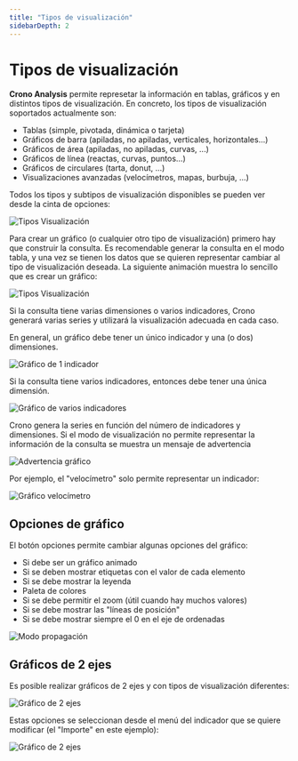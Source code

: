 ```yaml
---
title: "Tipos de visualización"
sidebarDepth: 2
---
```




# Tipos de visualización

**Crono Analysis** permite represetar la información en tablas, gráficos y en distintos tipos de visualización. En concreto, los tipos de visualización soportados actualmente son:


- Tablas (simple, pivotada, dinámica o tarjeta)
- Gráficos de barra (apiladas, no apiladas, verticales, horizontales...)
- Gráficos de área  (apiladas, no apiladas, curvas, ...)
- Gráficos de línea (reactas, curvas, puntos...)
- Gráficos de circulares (tarta, donut, ...)
- Visualizaciones avanzadas (velocímetros, mapas, burbuja, ...)

Todos los tipos y subtipos de visualización disponibles se pueden ver desde la cinta de opciones:

![Tipos Visualización](/images/analysis/TiposVisualizacion.gif)

Para crear un gráfico (o cualquier otro tipo de visualización) primero hay que construir la consulta. Es recomendable generar la consulta en el modo tabla, y una vez se tienen los datos que se quieren representar cambiar al tipo de visualización deseada. La siguiente animación muestra lo sencillo que es crear un gráfico:

![Tipos Visualización](/images/analysis/TiposVisualizacion2.gif)

Si la consulta tiene varias dimensiones o varios indicadores, Crono generará varias series y utilizará la visualización adecuada en cada caso. 

En general, un gráfico debe tener un único indicador y una (o dos) dimensiones. 

![Gráfico de 1 indicador](/images/analysis/Grafico1.png)

Si la consulta tiene varios indicadores, entonces debe tener una única dimensión.

![Gráfico de varios indicadores](/images/analysis/Grafico2.png)

Crono genera la series en función del número de indicadores y dimensiones. Si el modo de visualización no permite representar la información de la consulta se muestra un mensaje de advertencia 

![Advertencia gráfico](/images/analysis/Grafico3.png)

Por ejemplo, el "velocímetro" solo permite representar un indicador:

![Gráfico velocímetro](/images/analysis/Grafico4.png)

## Opciones de gráfico

El botón opciones permite cambiar algunas opciones del gráfico:

- Si debe ser un gráfico animado
- Si se deben mostrar etiquetas con el valor de cada elemento
- Si se debe mostrar la leyenda
- Paleta de colores
- Si se debe permitir el zoom (útil cuando hay muchos valores)
- Si se debe mostrar las "líneas de posición"
- Si se debe mostrar siempre el 0 en el eje de ordenadas 

![Modo propagación](/images/analysis/Grafico5.png)

## Gráficos de 2 ejes

Es posible realizar gráficos de 2 ejes y con tipos de visualización diferentes:

![Gráfico de 2 ejes](/images/analysis/Grafico6.png)

Estas opciones se seleccionan desde el menú del indicador que se quiere modificar (el "Importe" en este ejemplo):

![Gráfico de 2 ejes](/images/analysis/Grafico7.png)

